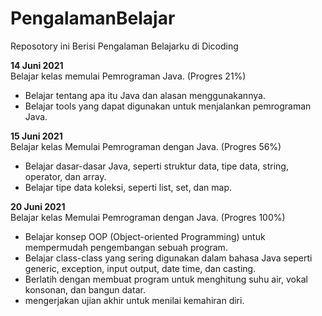 # PengalamanBelajar
Reposotory ini Berisi Pengalaman Belajarku di Dicoding

**14 Juni 2021**  
Belajar kelas memulai Pemrograman Java. (Progres 21%)
  * Belajar tentang apa itu Java dan alasan menggunakannya.
  * Belajar tools yang dapat digunakan untuk menjalankan pemrograman Java.

**15 Juni 2021**  
Belajar kelas Memulai Pemrograman dengan Java. (Progres 56%)
  * Belajar dasar-dasar Java, seperti struktur data, tipe data, string, operator, dan array.
  * Belajar tipe data koleksi, seperti list, set, dan map.
  
**20 Juni 2021**  
Belajar kelas Memulai Pemrograman dengan Java. (Progres 100%)
  * Belajar konsep OOP (Object-oriented Programming) untuk mempermudah pengembangan sebuah program.
  * Belajar class-class yang sering digunakan dalam bahasa Java seperti generic, exception, input output, date time, dan casting.
  * Berlatih dengan membuat program untuk menghitung suhu air, vokal konsonan, dan bangun datar.
  * mengerjakan ujian akhir untuk menilai kemahiran diri.
